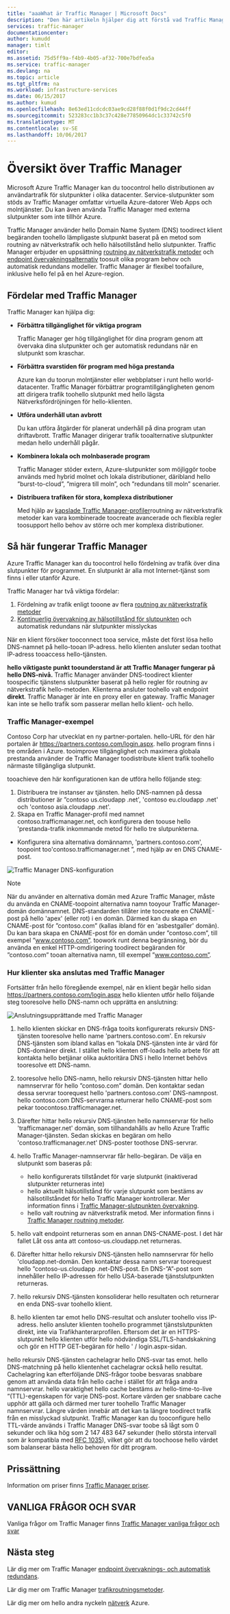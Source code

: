 ```yaml
---
title: "aaaWhat är Traffic Manager | Microsoft Docs"
description: "Den här artikeln hjälper dig att förstå vad Traffic Manager är och oavsett om det är hello rätt trafik routning val för ditt program"
services: traffic-manager
documentationcenter: 
author: kumudd
manager: timlt
editor: 
ms.assetid: 75d5ff9a-f4b9-4b05-af32-700e7bdfea5a
ms.service: traffic-manager
ms.devlang: na
ms.topic: article
ms.tgt_pltfrm: na
ms.workload: infrastructure-services
ms.date: 06/15/2017
ms.author: kumud
ms.openlocfilehash: 8e63ed11cdcdc03ae9cd28f88f0d1f9dc2cd44ff
ms.sourcegitcommit: 523283cc1b3c37c428e77850964dc1c33742c5f0
ms.translationtype: MT
ms.contentlocale: sv-SE
ms.lasthandoff: 10/06/2017
---
```

# <a name="overview-of-traffic-manager"></a>Översikt över Traffic Manager

Microsoft Azure Traffic Manager kan du toocontrol hello distributionen av användartrafik för slutpunkter i olika datacenter. Service-slutpunkter som stöds av Traffic Manager omfattar virtuella Azure-datorer Web Apps och molntjänster. Du kan även använda Traffic Manager med externa slutpunkter som inte tillhör Azure.

Traffic Manager använder hello Domain Name System (DNS) toodirect klient begäranden toohello lämpligaste slutpunkt baserat på en metod som routning av nätverkstrafik och hello hälsotillstånd hello slutpunkter. Traffic Manager erbjuder en uppsättning [routning av nätverkstrafik metoder](traffic-manager-routing-methods.md) och [endpoint övervakningsalternativ](traffic-manager-monitoring.md) toosuit olika program behov och automatisk redundans modeller. Traffic Manager är flexibel toofailure, inklusive hello fel på en hel Azure-region.

## <a name="traffic-manager-benefits"></a>Fördelar med Traffic Manager

Traffic Manager kan hjälpa dig:

* **Förbättra tillgänglighet för viktiga program**

    Traffic Manager ger hög tillgänglighet för dina program genom att övervaka dina slutpunkter och ger automatisk redundans när en slutpunkt som kraschar.

* **Förbättra svarstiden för program med höga prestanda**

    Azure kan du toorun molntjänster eller webbplatser i runt hello world-datacenter. Traffic Manager förbättrar programtillgängligheten genom att dirigera trafik toohello slutpunkt med hello lägsta Nätverksfördröjningen för hello-klienten.

* **Utföra underhåll utan avbrott**

    Du kan utföra åtgärder för planerat underhåll på dina program utan driftavbrott. Traffic Manager dirigerar trafik tooalternative slutpunkter medan hello underhåll pågår.

* **Kombinera lokala och molnbaserade program**

    Traffic Manager stöder extern, Azure-slutpunkter som möjliggör toobe används med hybrid molnet och lokala distributioner, däribland hello ”burst-to-cloud”, ”migrera till moln”, och ”redundans till moln” scenarier.

* **Distribuera trafiken för stora, komplexa distributioner**

    Med hjälp av [kapslade Traffic Manager-profiler](traffic-manager-nested-profiles.md)routning av nätverkstrafik metoder kan vara kombinerade toocreate avancerade och flexibla regler toosupport hello behov av större och mer komplexa distributioner.

## <a name="how-traffic-manager-works"></a>Så här fungerar Traffic Manager

Azure Traffic Manager kan du toocontrol hello fördelning av trafik över dina slutpunkter för programmet. En slutpunkt är alla mot Internet-tjänst som finns i eller utanför Azure.

Traffic Manager har två viktiga fördelar:

1. Fördelning av trafik enligt tooone av flera [routning av nätverkstrafik metoder](traffic-manager-routing-methods.md)
2. [Kontinuerlig övervakning av hälsotillstånd för slutpunkten](traffic-manager-monitoring.md) och automatisk redundans när slutpunkter misslyckas

När en klient försöker tooconnect tooa service, måste det först lösa hello DNS-namnet på hello-tooan IP-adress. hello klienten ansluter sedan toothat IP-adress tooaccess hello-tjänsten.

**hello viktigaste punkt toounderstand är att Traffic Manager fungerar på hello DNS-nivå.**  Traffic Manager använder DNS-toodirect klienter toospecific tjänstens slutpunkter baserat på hello regler för routning av nätverkstrafik hello-metoden. Klienterna ansluter toohello valt endpoint **direkt**. Traffic Manager är inte en proxy eller en gateway. Traffic Manager kan inte se hello trafik som passerar mellan hello klient- och hello.

### <a name="traffic-manager-example"></a>Traffic Manager-exempel

Contoso Corp har utvecklat en ny partner-portalen. hello-URL för den här portalen är https://partners.contoso.com/login.aspx. hello program finns i tre områden i Azure. tooimprove tillgänglighet och maximera globala prestanda använder de Traffic Manager toodistribute klient trafik toohello närmaste tillgängliga slutpunkt.

tooachieve den här konfigurationen kan de utföra hello följande steg:

1. Distribuera tre instanser av tjänsten. hello DNS-namnen på dessa distributioner är ”contoso us.cloudapp .net', 'contoso eu.cloudapp .net' och 'contoso asia.cloudapp .net'.
2. Skapa en Traffic Manager-profil med namnet contoso.trafficmanager.net, och konfigurera den toouse hello 'prestanda-trafik inkommande metod för hello tre slutpunkterna.
* Konfigurera sina alternativa domännamn, 'partners.contoso.com', toopoint too'contoso.trafficmanager.net ”, med hjälp av en DNS CNAME-post.

![Traffic Manager DNS-konfiguration][1]

> [!NOTE]
> När du använder en alternativa domän med Azure Traffic Manager, måste du använda en CNAME-toopoint alternativa namn tooyour Traffic Manager-domän domännamnet. DNS-standarden tillåter inte toocreate en CNAME-post på hello 'apex' (eller rot) i en domän. Därmed kan du skapa en CNAME-post för ”contoso.com” (kallas ibland för en 'asbestgaller' domän). Du kan bara skapa en CNAME-post för en domän under ”contoso.com”, till exempel ”www.contoso.com”. toowork runt denna begränsning, bör du använda en enkel HTTP-omdirigering toodirect begäranden för ”contoso.com” tooan alternativa namn, till exempel ”www.contoso.com”.

### <a name="how-clients-connect-using-traffic-manager"></a>Hur klienter ska anslutas med Traffic Manager

Fortsätter från hello föregående exempel, när en klient begär hello sidan https://partners.contoso.com/login.aspx hello klienten utför hello följande steg tooresolve hello DNS-namn och upprätta en anslutning:

![Anslutningsupprättande med Traffic Manager][2]

1. hello klienten skickar en DNS-fråga tooits konfigurerats rekursiv DNS-tjänsten tooresolve hello name 'partners.contoso.com'. En rekursiv DNS-tjänsten som ibland kallas en ”lokala DNS-tjänsten inte är värd för DNS-domäner direkt. I stället hello klienten off-loads hello arbete för att kontakta hello betjänar olika auktoritära DNS i hello Internet behövs tooresolve ett DNS-namn.
2. tooresolve hello DNS-namn, hello rekursiv DNS-tjänsten hittar hello namnservrar för hello ”contoso.com” domän. Den kontaktar sedan dessa servrar toorequest hello 'partners.contoso.com' DNS-namnpost. hello contoso.com DNS-servrarna returnerar hello CNAME-post som pekar toocontoso.trafficmanager.net.
3. Därefter hittar hello rekursiv DNS-tjänsten hello namnservrar för hello 'trafficmanager.net' domän, som tillhandahålls av hello Azure Traffic Manager-tjänsten. Sedan skickas en begäran om hello 'contoso.trafficmanager.net' DNS-poster toothose DNS-servrar.
4. hello Traffic Manager-namnservrar får hello-begäran. De välja en slutpunkt som baseras på:

    - hello konfigurerats tillståndet för varje slutpunkt (inaktiverad slutpunkter returneras inte)
    - hello aktuellt hälsotillstånd för varje slutpunkt som bestäms av hälsotillståndet för hello Traffic Manager kontrollerar. Mer information finns i [Traffic Manager-slutpunkten övervakning](traffic-manager-monitoring.md).
    - hello valt routning av nätverkstrafik metod. Mer information finns i [Traffic Manager routning metoder](traffic-manager-routing-methods.md).

5. hello valt endpoint returneras som en annan DNS-CNAME-post. I det här fallet Låt oss anta att contoso-us.cloudapp.net returneras.
6. Därefter hittar hello rekursiv DNS-tjänsten hello namnservrar för hello 'cloudapp.net-domän. Den kontaktar dessa namn servrar toorequest hello ”contoso-us.cloudapp .net-DNS-post. En DNS-”A”-post som innehåller hello IP-adressen för hello USA-baserade tjänstslutpunkten returneras.
7. hello rekursiv DNS-tjänsten konsoliderar hello resultaten och returnerar en enda DNS-svar toohello klient.
8. hello klienten tar emot hello DNS-resultat och ansluter toohello viss IP-adress. hello ansluter klienten toohello programmet tjänstslutpunkten direkt, inte via Trafikhanterarprofilen. Eftersom det är en HTTPS-slutpunkt hello klienten utför hello nödvändiga SSL/TLS-handskakning och gör en HTTP GET-begäran för hello ' / login.aspx-sidan.

hello rekursiv DNS-tjänsten cachelagrar hello DNS-svar tas emot. hello DNS-matchning på hello klientenhet cachelagrar också hello resultat. Cachelagring kan efterföljande DNS-frågor toobe besvaras snabbare genom att använda data från hello cache i stället för att fråga andra namnservrar. hello varaktighet hello cache bestäms av hello-time-to-live ”(TTL)-egenskapen för varje DNS-post. Kortare värden ger snabbare cache upphör att gälla och därmed mer turer toohello Traffic Manager namnservrar. Längre värden innebär att det kan ta längre toodirect trafik från en misslyckad slutpunkt. Traffic Manager kan du tooconfigure hello TTL-värde används i Traffic Manager DNS-svar toobe så lågt som 0 sekunder och lika hög som 2 147 483 647 sekunder (hello största intervall som är kompatibla med [RFC 1035](https://www.ietf.org/rfc/rfc1035.txt)), vilket gör att du toochoose hello värdet som balanserar bästa hello behoven för ditt program.

## <a name="pricing"></a>Prissättning

Information om priser finns [Traffic Manager priser](https://azure.microsoft.com/pricing/details/traffic-manager/).

## <a name="faq"></a>VANLIGA FRÅGOR OCH SVAR

Vanliga frågor om Traffic Manager finns [Traffic Manager vanliga frågor och svar](traffic-manager-FAQs.md)

## <a name="next-steps"></a>Nästa steg

Lär dig mer om Traffic Manager [endpoint övervaknings- och automatisk redundans](traffic-manager-monitoring.md).

Lär dig mer om Traffic Manager [trafikroutningsmetoder](traffic-manager-routing-methods.md).

Lär dig mer om hello andra nyckeln [nätverk](../networking/networking-overview.md) Azure.

<!--Image references-->
[1]: ./media/traffic-manager-how-traffic-manager-works/dns-configuration.png
[2]: ./media/traffic-manager-how-traffic-manager-works/flow.png

